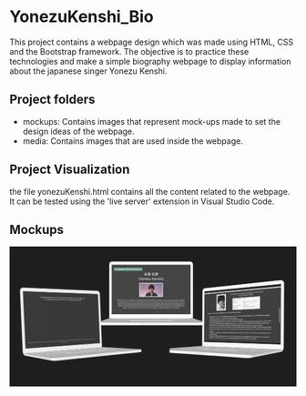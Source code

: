 # YonezuKenshi_Bio
This project contains a webpage design which was made using HTML, CSS and the Bootstrap framework. The objective is to practice these technologies and make a simple biography webpage to display information about the japanese singer Yonezu Kenshi.

## Project folders
* mockups: Contains images that represent mock-ups made to set the design ideas of the webpage.
* media: Contains images that are used inside the webpage.

## Project Visualization
the file yonezuKenshi.html contains all the content related to the webpage. It can be tested using the 'live server' extension in Visual Studio Code.

## Mockups
![General mock-up](https://github.com/fai-aher/YonezuKenshi_Bio/blob/main/mockups/general_mockup_laptop.png)
